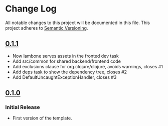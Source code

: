 # Change Log
All notable changes to this project will be documented in this file.
This project adheres to [Semantic Versioning](http://semver.org/).

## [0.1.1](https://github.com/Lambda-X/lambone/compare/0.1.0...0.1.1)

- Now lambone serves assets in the fronted dev task
- Add src/common for shared backend/frontend code
- Add exclusions clause for org.clojure/clojure, avoids warnings, closes #1
- Add deps task to show the dependency tree, closes #2
- Add DefaultUncaughtExceptionHandler, closes #3

## [0.1.0](https://github.com/Lambda-X/lambone/compare/b7c8469...0.1.0)
### Initial Release
- First version of the template.
